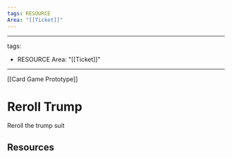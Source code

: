 ```yaml
---
tags: RESOURCE
Area: "[[Ticket]]"
---
```

---
tags:
  - RESOURCE
Area: "[[Ticket]]"
---
[[Card Game Prototype]]
# Reroll Trump
Reroll the trump suit

## Resources

